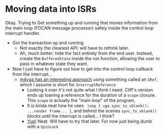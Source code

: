 # Moving data into ISRs

Okay. Trying to Get something up and running that moves information from the main loop (FDCAN
message processor) safely inside the control loop interrupt handler.

- Got the transaction up and running
  - Not exactly the cleanest API; will have to rethink later.
  - Ah, much better: hide the fact entirely from the end user. Instead, create the `BufferedState`
    inside the run function, allowing the user to pass in whatever state they want.
- Now I just have to figure out how to get into the control loop callback from the interrupt...
  - [m4vga has an interesting
    approach](https://github.com/cbiffle/m4vga-rs/blob/a1e2ba47eaeb4864f0d8b97637611d9460ce5c4d/m4vga/src/rast/mod.rs#L120)
    using something called an `IRef`, which I assume is short for `InterruptReference`
    - Looking it over it's not quite what I think I need. Cliff's version ends up loaning a
      reference for the duration of a `scope` closure. This `scope` is actually the "main loop" of
      the program,
    - It is kinda neat how he uses ` loop { vga.sync_to_vblank(); ...render frame... }`, and behind
      the scenes `sync_to_vblank()` blocks until the interrupt is called... I think?
    - [Yup!](https://github.com/cbiffle/m4vga-rs/blob/a1e2ba47eaeb4864f0d8b97637611d9460ce5c4d/m4vga/src/driver.rs#L144)
      Neat. Will have to try that later. For now just being dumb with a `SpinLock`
